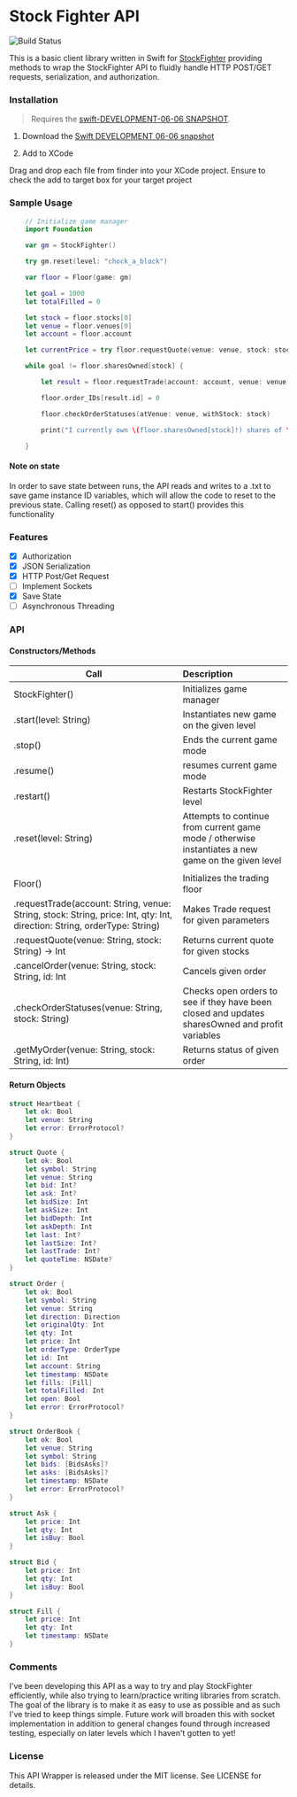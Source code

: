 # Stock Fighter API #

![Build Status](https://travis-ci.org/sandmman/StockFighter.svg?branch=master)

This is a basic client library written in Swift for [StockFighter](https://www.stockfighter.io/ui/account) providing methods to wrap the StockFighter API to fluidly handle HTTP POST/GET requests, serialization, and authorization.

### Installation ###

> Requires the [swift-DEVELOPMENT-06-06 SNAPSHOT](https://swift.org/download/).

1. Download the [Swift DEVELOPMENT 06-06 snapshot](https://swift.org/download/#snapshots)

2. Add to XCode

Drag and drop each file from finder into your XCode project. Ensure to check the add to target box for your target project


### Sample Usage ###
```swift
    // Initialize game manager
    import Foundation

    var gm = StockFighter()

    try gm.reset(level: "chock_a_block")

    var floor = Floor(game: gm)

    let goal = 1000
    let totalFilled = 0

    let stock = floor.stocks[0]
    let venue = floor.venues[0]
    let account = floor.account

    let currentPrice = try floor.requestQuote(venue: venue, stock: stock).ask ?? 50

    while goal != floor.sharesOwned[stock] {

        let result = floor.requestTrade(account: account, venue: venue, stock: stock, price: currentPrice, qty: 250, direction: Direction.buy, orderType: OrderType.market)

        floor.order_IDs[result.id] = 0

        floor.checkOrderStatuses(atVenue: venue, withStock: stock)

        print("I currently own \(floor.sharesOwned[stock]!) shares of \(stock)")

    }
```
#### Note on state ####

In order to save state between runs, the API reads and writes to a .txt to save game instance ID variables, which will allow the code to reset to the previous state. Calling reset() as opposed to start() provides this functionality

### Features ###
- [x] Authorization
- [x] JSON Serialization
- [x] HTTP Post/Get Request
- [ ] Implement Sockets
- [x] Save State
- [ ] Asynchronous Threading

### API ###

#### Constructors/Methods ####

| Call        | Description        
| ------------- |:-------------|
|StockFighter()| Initializes game manager |
|.start(level: String)| Instantiates new game on the given level |
|.stop()| Ends the current game mode |
|.resume()| resumes current game mode|
|.restart()| Restarts StockFighter level|
|.reset(level: String)| Attempts to continue from current game mode / otherwise instantiates a new game on the given level|
|||
|Floor()| Initializes the trading floor  |
| .requestTrade(account: String, venue: String, stock: String, price: Int, qty: Int, direction: String, orderType: String) | Makes Trade request for given parameters|
|.requestQuote(venue: String, stock: String) -> Int | Returns current quote for given stocks|
|.cancelOrder(venue: String, stock: String, id: Int | Cancels given order|
|.checkOrderStatuses(venue: String, stock: String) | Checks open orders to see if they have been closed and updates sharesOwned and profit variables |
|.getMyOrder(venue: String, stock: String, id: Int) | Returns status of given order|

#### Return Objects ####
```swift
struct Heartbeat {
    let ok: Bool
    let venue: String
    let error: ErrorProtocol?
}

struct Quote {
    let ok: Bool
    let symbol: String
    let venue: String
    let bid: Int?
    let ask: Int?
    let bidSize: Int
    let askSize: Int
    let bidDepth: Int
    let askDepth: Int
    let last: Int?
    let lastSize: Int?
    let lastTrade: Int?
    let quoteTime: NSDate?
}

struct Order {
    let ok: Bool
    let symbol: String
    let venue: String
    let direction: Direction
    let originalQty: Int
    let qty: Int
    let price: Int
    let orderType: OrderType
    let id: Int
    let account: String
    let timestamp: NSDate
    let fills: [Fill]
    let totalFilled: Int
    let open: Bool
    let error: ErrorProtocol?
}

struct OrderBook {
    let ok: Bool
    let venue: String
    let symbol: String
    let bids: [BidsAsks]?
    let asks: [BidsAsks]?
    let timestamp: NSDate
    let error: ErrorProtocol?
}

struct Ask {
    let price: Int
    let qty: Int
    let isBuy: Bool
}

struct Bid {
    let price: Int
    let qty: Int
    let isBuy: Bool
}

struct Fill {
    let price: Int
    let qty: Int
    let timestamp: NSDate
}
```

### Comments ###

I've been developing this API as a way to try and play StockFighter efficiently, while also trying to learn/practice writing libraries from scratch. The goal of the library is to make it as easy to use as possible and as such I've tried to keep things simple. Future work will broaden this with socket implementation in addition to general changes found through increased testing, especially on later levels which I haven't gotten to yet!

### License ###

This API Wrapper is released under the MIT license. See LICENSE for details.
